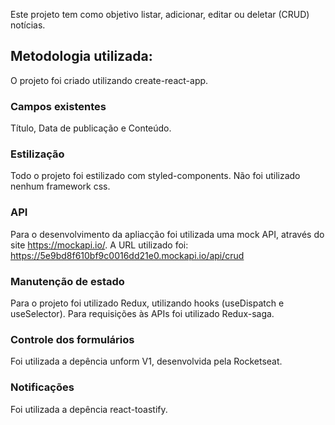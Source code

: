 Este projeto tem como objetivo listar, adicionar, editar ou deletar (CRUD) notícias.

## Metodologia utilizada:

O projeto foi criado utilizando create-react-app.

### Campos existentes

Título, Data de publicação e Conteúdo.

### Estilização
Todo o projeto foi estilizado com styled-components. Não foi utilizado nenhum framework css.

### API

Para o desenvolvimento da apliacção foi utilizada uma mock API, através do site https://mockapi.io/.
A URL utilizado foi:
https://5e9bd8f610bf9c0016dd21e0.mockapi.io/api/crud

### Manutenção de estado

Para o projeto foi utilizado Redux, utilizando hooks (useDispatch e useSelector).
Para requisições às APIs foi utilizado Redux-saga.

### Controle dos formulários

Foi utilizada a depência unform V1, desenvolvida pela Rocketseat.

### Notificações

Foi utilizada a depência react-toastify.



